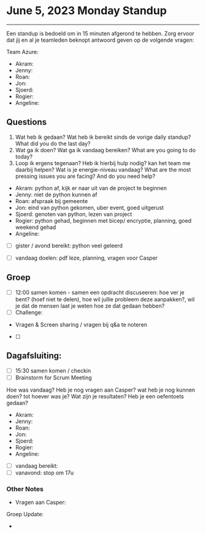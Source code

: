 # June 5, 2023 Monday Standup

---

Een standup is bedoeld om in 15 minuten afgerond te hebben. Zorg ervoor dat jij en al je teamleden beknopt antwoord geven op de volgende vragen:

Team Azure:

- Akram:
- Jenny:
- Roan:
- Jon:
- Sjoerd:
- Rogier:
- Angeline:

## Questions

1. Wat heb ik gedaan? Wat heb ik bereikt sinds de vorige daily standup? What did you do the last day?
2. Wat ga ik doen? Wat ga ik vandaag bereiken? What are you going to do today?
3. Loop ik ergens tegenaan? Heb ik hierbij hulp nodig? kan het team me daarbij helpen? Wat is je energie-niveau vandaag? What are the most pressing issues you are facing? And do you need help?


- Akram: python af, kijk er naar uit van de project te beginnen
- Jenny: niet de python kunnen af
- Roan: afspraak bij gemeente
- Jon: eind van python gekomen, uber event, goed uitgerust
- Sjoerd: genoten van python, lezen van project
- Rogier: python gehad, beginnen met bicep/ encryptie, planning, goed weekend gehad
- Angeline:
- [ ] gister / avond bereikt: python veel geleerd
- [ ] vandaag doelen: pdf leze, planning, vragen voor Casper


## Groep

- [ ] 12:00 samen komen - samen een opdracht discuseeren: hoe ver je bent? (hoef niet te delen), hoe wil jullie probleem deze aanpakken?, wil je dat de mensen laat je weten hoe ze dat gedaan hebben?
- [ ] Challenge:
- Vragen & Screen sharing / vragen bij q&a te noteren
- [ ]


## Dagafsluiting:

- [ ] 15:30 samen komen / checkin
- [ ] Brainstorm for Scrum Meeting

Hoe was vandaag? Heb je nog vragen aan Casper? wat heb je nog kunnen doen? tot hoever was je? Wat zijn je resultaten? Heb je een oefentoets gedaan?

- Akram:
- Jenny:
- Roan:
- Jon:
- Sjoerd:
- Rogier:
- Angeline:
- [ ] vandaag bereikt:
- [ ] vanavond: stop om 17u

### Other Notes

- Vragen aan Casper:

Groep Update:

-
